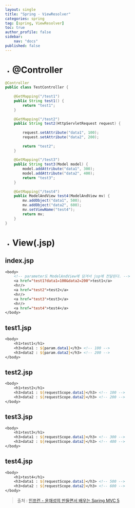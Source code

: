 ```yaml
---
layout: single
title: "Spring - ViewResolver"
categories: spring
tag: [spring, ViewResolver]
toc: true
author_profile: false
sidebar:
    nav: "docs"
published: false
---
```


- # @Controller

```java
@Controller
public class TestController {
	
	@GetMapping("/test1")
	public String test1() {
		return "test1";
	}
	
	@GetMapping("/test2")
	public String test2(HttpServletRequest request) {
		
		request.setAttribute("data1", 100);
		request.setAttribute("data2", 200);
		
		return "test2";
	}
	
	@GetMapping("/test3")
	public String test3(Model model) {
		model.addAttribute("data1", 300);
		model.addAttribute("data2", 400);
		return "test3";
	}
	
	@GetMapping("/test4")
	public ModelAndView test4(ModelAndView mv) {
		mv.addObject("data1", 500);
		mv.addObject("data2", 600);
		mv.setViewName("test4");
		return mv;
	}
}
```

- # View(.jsp)

## index.jsp
```jsp
<body>
    <!-- parameter도 ModelAndView에 담겨서 jsp에 전달된다. -->
	<a href="test1?data1=100&data2=200">test1</a>
	<hr/>
	<a href="test2">test2</a>
	<hr/>
	<a href="test3">test3</a>
	<hr/>
	<a href="test4">test4</a>
</body>
```

## test1.jsp
```jsp
<body>
	<h1>test1</h1>
	<h3>data1 : ${param.data1}</h3> <!-- 100 -->
	<h3>data2 : ${param.data2}</h3> <!-- 200 -->
</body>
```

## test2.jsp
```jsp
<body>
	<h1>test2</h1>
	<h3>data1 : ${requestScope.data1}</h3> <!-- 100 -->
	<h3>data2 : ${requestScope.data2}</h3> <!-- 200 -->
</body>
```

## test3.jsp
```jsp
<body>
	<h1>test3</h1>
	<h3>data1 : ${requestScope.data1}</h3> <!-- 300 -->
	<h3>data2 : ${requestScope.data2}</h3> <!-- 400 -->
</body>
```

## test4.jsp
```jsp
<body>
	<h1>test4</h1>
	<h3>data1 : ${requestScope.data1}</h3> <!-- 500 -->
	<h3>data2 : ${requestScope.data2}</h3> <!-- 600 -->
</body>
```

> 출처 :  [인프런 - 윤재성의 만들면서 배우는 Spring MVC 5](https://www.inflearn.com/course/spring-mvc5-project)
